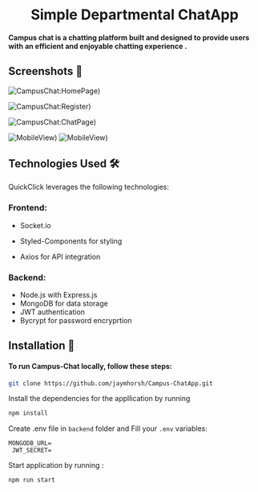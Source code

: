 <h1 align="center"> Simple Departmental ChatApp</h1>

#### Campus chat is a chatting platform built and designed to provide users with an efficient and enjoyable chatting experience .


## Screenshots 📸
![CampusChat:HomePage)](https://res.cloudinary.com/dbkthd6ck/image/upload/v1697803207/Screenshot_69_urtmnn.png)

![CampusChat:Register)](https://res.cloudinary.com/dbkthd6ck/image/upload/v1697803204/Screenshot_75_ygwli0.png)

![CampusChat:ChatPage)](https://res.cloudinary.com/dbkthd6ck/image/upload/v1697803179/Screenshot_76_l3lrjt.png)

![MobileView)](https://res.cloudinary.com/dbkthd6ck/image/upload/v1697804327/Screenshot_81_geonhe.png)
![MobileView)](https://res.cloudinary.com/dbkthd6ck/image/upload/v1697804331/Screenshot_79_pnsejt.png)



## Technologies Used 🛠️
QuickClick leverages the following technologies:

### Frontend:

+ Socket.io

+ Styled-Components for styling
+ Axios for API integration

### Backend:

+ Node.js with Express.js
+ MongoDB for data storage
+ JWT authentication
+ Bycrypt for password encryprtion

## Installation 🦾

#### To run Campus-Chat locally, follow these steps:

```bash
git clone https://github.com/jaymhorsh/Campus-ChatApp.git
```
Install the dependencies for the appllication by running 
```bash
npm install
```

Create .env file in `backend` folder and Fill your `.env` variables:
```env
MONGODB_URL=
 JWT_SECRET= 
```


Start application by running :

```bash
npm run start
```
